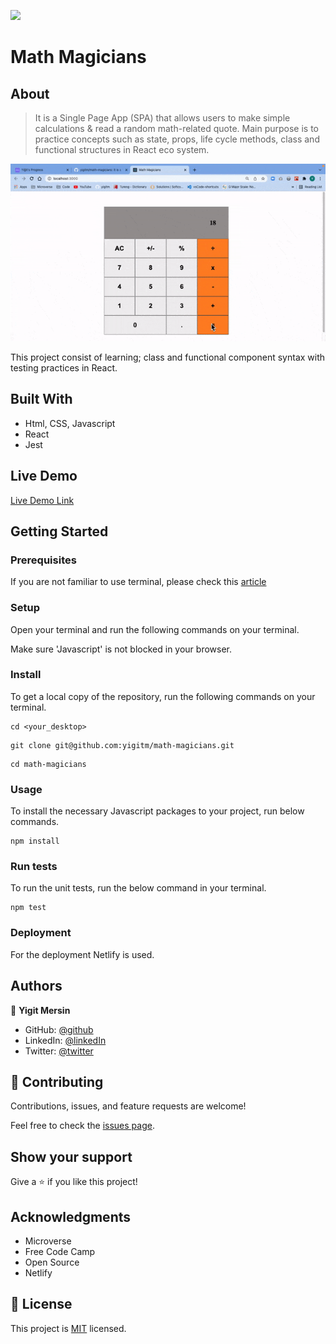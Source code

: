 ![](https://img.shields.io/badge/Microverse-blueviolet)

# Math Magicians

## About

> It is a Single Page App (SPA) that allows users to make simple calculations & read a random math-related quote.
> Main purpose is to practice concepts such as state, props, life cycle methods, class and functional structures in React eco system.

![screenshot](./app.gif)

This project consist of learning; class and functional component syntax with testing practices in React.

## Built With

- Html, CSS, Javascript
- React
- Jest

## Live Demo

[Live Demo Link](https://nifty-mclean-dbf20f.netlify.app/)

## Getting Started

### Prerequisites

If you are not familiar to use terminal, please check this [article](https://www.theodinproject.com/courses/web-development-101/lessons/command-line-basics-web-development-101)

### Setup

Open your terminal and run the following commands on your terminal.

Make sure 'Javascript' is not blocked in your browser.

### Install

To get a local copy of the repository, run the following commands on your terminal.

```
cd <your_desktop>
```

```
git clone git@github.com:yigitm/math-magicians.git
```

```
cd math-magicians
```

### Usage

To install the necessary Javascript packages to your project, run below commands.

```
npm install
```

### Run tests

To run the unit tests, run the below command in your terminal.

```
npm test
```

### Deployment

For the deployment Netlify is used.

## Authors

👤 **Yigit Mersin**

- GitHub: [@github](https://github.com/ygtmrsn)
- LinkedIn: [@linkedIn](linkedin.com/in/yigitmersin)
- Twitter: [@twitter](https://twitter.com/ygtmrsn)

## 🤝 Contributing

Contributions, issues, and feature requests are welcome!

Feel free to check the [issues page](https://github.com/yigitm/math-magicians/issues).

## Show your support

Give a ⭐️ if you like this project!

## Acknowledgments

- Microverse
- Free Code Camp
- Open Source
- Netlify

## 📝 License

This project is [MIT](./MIT.md) licensed.
